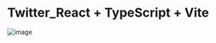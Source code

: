 # Twitter_React + TypeScript + Vite

![image](https://github.com/user-attachments/assets/281d2611-361c-42d1-9002-61152b46e142)
